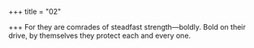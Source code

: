 +++
title = "02"

+++
For they are comrades of steadfast strength—boldly.
Bold on their drive, by themselves they protect each and every one.